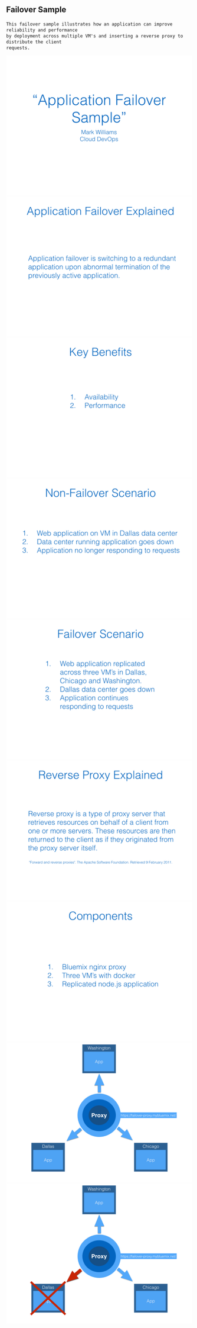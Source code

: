 ## Failover Sample

```
This failover sample illustrates how an application can improve reliability and performance
by deployment across multiple VM's and inserting a reverse proxy to distribute the client
requests.
```
[![Slide 1](/img/001.jpeg "Slide 1")](https://vimeo.com/188982122)
![Slide 2](/img/002.jpeg "Slide 1")
![Slide 3](/img/003.jpeg "Slide 1")
![Slide 4](/img/004.jpeg "Slide 1")
![Slide 5](/img/005.jpeg "Slide 1")
![Slide 6](/img/006.jpeg "Slide 1")
![Slide 7](/img/007.jpeg "Slide 1")
![Slide 8](/img/008.jpeg "Slide 1")
![Slide 9](/img/009.jpeg "Slide 1")
